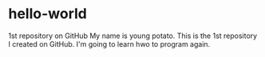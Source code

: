# hello-world
1st repository on GitHub
My name is young potato. This is the 1st repository I created on GitHub. I'm going to learn hwo to program again.
